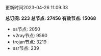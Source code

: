 更新时间2023-04-26 11:09:33

**总订阅: 223**
**总节点: 27456**
**有效节点: 15068**
- ss节点: 2050
- v2ray节点: 9560
- trojan节点: 3219
- ssr节点: 239
